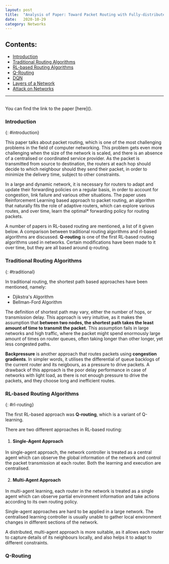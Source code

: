 ```yaml
---
layout: post
title:  "Analysis of Paper: Toward Packet Routing with Fully-distributed Multi-agent Deep Reinforcement Learning"
date:   2020-10-29 
category: Networks
---
```

## Contents:
* [Introduction](#introduction)
* [Traditional Routing Algorithms](#traditional)
* [RL-based Routing Algorithms](#rl-routing)
* [Q-Routing](#q-routing)
* [DQN](#delay)
* [Layers of a Network](#layers)
* [Attack on Networks](#attack)

***  

<br/>
You can find the link to the paper [here]().

### Introduction
{: #introduction}

This paper talks about packet routing, which is one of the most challenging problems in the field of computer networking. This problem gets even more challenging when the size of the network is scaled, and there is an absence of a centralised or coordinated service provider. As the packet is transmitted from source to destination, the routers at each hop should decide to which neighbour should they send their packet, in order to minimize the delivery time, subject to other constraints.

In a large and dynamic network, it is necessary for routers to adapt and update their forwarding policies on a regular basis, in order to account for congestion, link failure and various other situations. The paper uses Reinforcement Learning based approach to packet routing, an algorithm that naturally fits the role of adaptive routers, which can explore various routes, and over time, learn the optimal* forwarding policy for routing packets.

A number of papers in RL-based routing are mentioned, a list of it given below. A comparison between traditional routing algorithms and rl-based algorithms are discussed. **Q-routing** is one of the first RL-based routing algorithms used in networks. Certain modifications have been made to it over time, but they are all based around q-routing.

### Traditional Routing Algorithms
{: #traditional}

In traditional routing, the shortest path based approaches have been mentioned, namely:
* Djikstra's Algorithm 
* Bellman-Ford Algorithm

The definition of shortest path may vary, either the number of hops, or transmission delay. This approach is very intuitive, as it makes the assumption that **between two nodes, the shortest path takes the least amount of time to transmit the packet.** This assumption fails in large networks and high traffic, where the packet might spend enormously large amount of times on router queues, often taking longer than other longer, yet less congested paths. 

**Backpressure** is another approach that routes packets using **congestion gradients**. In simpler words, it utilises the differential of queue backlogs of the current router and its neigbours, as a pressure to drive packets. A drawback of this approach is the poor delay performance in case of networks with light load, as there is not enough pressure to drive the packets, and they choose long and inefficient routes.

### RL-based Routing Algorithms
{: #rl-routing}

The first RL-based approach was **Q-routing**, which is a variant of Q-learning.

There are two different approaches in RL-based routing:

1. #### Single-Agent Approach
In single-agent approach, the network controller is treated as a central agent which can observe the global information of the network and control the packet transmission at each router. Both the learning and execution are centralised.

2. #### Multi-Agent Approach
In multi-agent learning, each router in the network is treated as a single agent which can observe partial environment information and take actions according to its own routing policy.

Single-agent approaches are hard to be applied in a large network. The centralised learning controller is usually unable to gather local environment changes in different sections of the network.

A distributed, multi-agent approach is more suitable, as it allows each router to capture details of its neighbours locally, and also helps it to adapt to different constraints.

### Q-Routing










